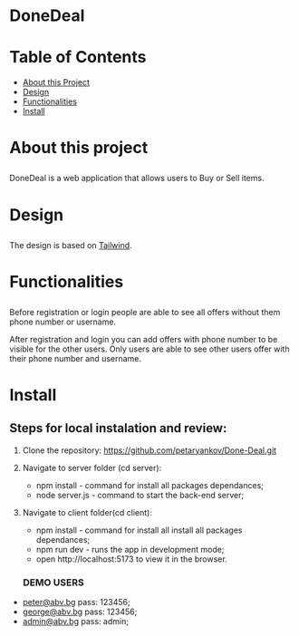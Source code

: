 # DoneDeal

# Table of Contents
- <a href="#about">About this Project</a>
- <a href="#design">Design</a>
- <a href="#functionalities">Functionalities</a>
- <a href="#Install">Install</a>


# <p id="about">About this project</p>

DoneDeal is a web application that allows users to Buy or Sell items.<br>

# <p id="design">Design</p>
The design is based on <a href="https://tailwindcss.com/">Tailwind</a>.

# <p id="functionalities">Functionalities</p>
Before registration or login people are able to see all offers without them phone number or username.

After registration and login you can add offers with phone number to be visible for the other users.
Only users are able to see other users offer with their phone number and username.

# <p id="Install">Install</p>
## Steps for local instalation and review:
1. Clone the repository: https://github.com/petaryankov/Done-Deal.git
2. Navigate to server folder (cd server):
   - npm install - command for install all packages dependances;
   - node server.js - command to start the back-end server;
4. Navigate to client folder(cd client):
   - npm install - command for install all install all packages dependances;
   - npm run dev - runs the app in development mode;
   - open http://localhost:5173 to view it in the browser.

   ### DEMO USERS
  - peter@abv.bg       pass: 123456;
  - george@abv.bg      pass: 123456;
  - admin@abv.bg       pass: admin;